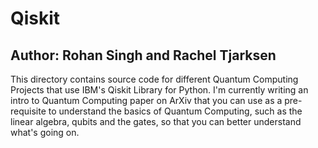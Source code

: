 # Qiskit
## Author: Rohan Singh and Rachel Tjarksen
This directory contains source code for different Quantum Computing Projects that use IBM's Qiskit Library for Python. I'm currently writing an intro to Quantum Computing paper on ArXiv that you can use as a pre-requisite to understand the basics of Quantum Computing, such as the linear algebra, qubits and the gates, so that you can better understand what's going on.